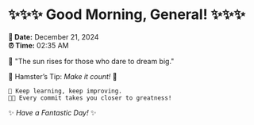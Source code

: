 # ✨✨✨ Good Morning, General! ✨✨✨

**📅 Date:** December 21, 2024  
**⏰ Time:** 02:35 AM  

🌅 "The sun rises for those who dare to dream big."  

🐹 Hamster’s Tip: _Make it count!_ 💪  

```
🚀 Keep learning, keep improving.  
🧑‍💻 Every commit takes you closer to greatness!  
```

✨ *Have a Fantastic Day!* ✨  
